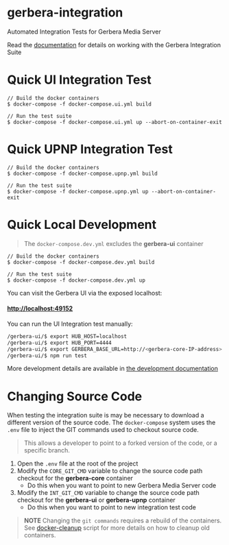 # gerbera-integration
Automated Integration Tests for Gerbera Media Server

Read the [documentation](docs/index.md) for details on working 
with the Gerbera Integration Suite

# Quick UI Integration Test

```
// Build the docker containers
$ docker-compose -f docker-compose.ui.yml build

// Run the test suite
$ docker-compose -f docker-compose.ui.yml up --abort-on-container-exit
```

# Quick UPNP Integration Test

```
// Build the docker containers
$ docker-compose -f docker-compose.upnp.yml build

// Run the test suite
$ docker-compose -f docker-compose.upnp.yml up --abort-on-container-exit
```

# Quick Local Development

> The `docker-compose.dev.yml` excludes the **gerbera-ui** container

```
// Build the docker containers
$ docker-compose -f docker-compose.dev.yml build

// Run the test suite
$ docker-compose -f docker-compose.dev.yml up
```

You can visit the Gerbera UI via the exposed localhost:

#### [http://localhost:49152](http://localhost:49152)

You can run the UI Integration test manually:

```bash
/gerbera-ui/$ export HUB_HOST=localhost
/gerbera-ui/$ export HUB_PORT=4444
/gerbera-ui/$ export GERBERA_BASE_URL=http://<gerbera-core-IP-address>:49152
/gerbera-ui/$ npm run test
```

More development details are available in [the development documentation](docs/dev.md)

# Changing Source Code

When testing the integration suite is may be necessary to download a different version of the source code.
The `docker-compose` system uses the `.env` file to inject the GIT commands used to checkout source code.

> This allows a developer to point to a forked version of the code, or a specific branch.

1. Open the `.env` file at the root of the project
2. Modify the `CORE_GIT_CMD` variable to change the source code path checkout for the **gerbera-core** container
    * Do this when you want to point to new Gerbera Media Server code
3. Modify the `INT_GIT_CMD` variable to change the source code path checkout for the **gerbera-ui** or **gerbera-upnp** container
    * Do this when you want to point to new integration test code

> **NOTE** Changing the `git commands` requires a rebuild of the containers.  
> See [docker-cleanup](docs/containers.md) script for more details on how to cleanup old containers.